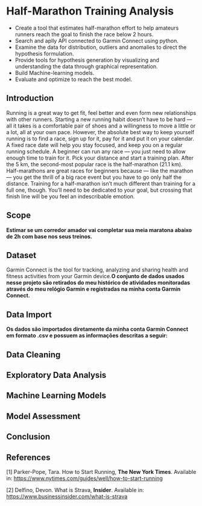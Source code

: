 # Half-Marathon Training Analysis
* Create a tool that estimates half-marathon effort to help amateurs runners reach the goal to finish the race below 2 hours.
* Search and aplly API connected to Garmin Connect using python.
* Examine the data for distribution, outliers and anomalies to direct the hypothesis formulation.
* Provide tools for hypothesis generation by visualizing and understanding the data through graphical representation.
* Build Machine-learning models.
* Evaluate and optimize to reach the best model. 

## Introduction
Running is a great way to get fit, feel better and even form new relationships with other runners. Starting a new running habit doesn’t have to be hard — all it takes is a comfortable pair of shoes and a willingness to move a little or a lot, all at your own pace. However, the absolute best way to keep yourself running is to find a race, sign up for it, pay for it and put it on your calendar. A fixed race date will help you stay focused, and keep you on a regular running schedule. A beginner can run any race — you just need to allow enough time to train for it. Pick your distance and start a training plan. After the 5 km, the second-most popular race is the half-marathon (21.1 km). Half-marathons are great races for beginners because — like the marathon — you get the thrill of a big race event but you have to go only half the distance. Training for a half-marathon isn’t much different than training for a full one, though. You’ll need to be dedicated to your goal, but crossing that finish line will be you feel an indescribable emotion.

## Scope
**Estimar se um corredor amador vai completar sua meia maratona abaixo de 2h com base nos seus treinos.**

## Dataset
Garmin Connect is the tool for tracking, analyzing and sharing health and fitness activities from your Garmin device.**O conjunto de dados usados nesse projeto são retirados do meu histórico de atividades monitoradas através do meu relógio Garmin e registradas na minha conta Garmin Connect.**

## Data Import
**Os dados são importados diretamente da minha conta Garmin Connect em formato .csv e possuem as informações descritas a seguir:**

## Data Cleaning

## Exploratory Data Analysis

## Machine Learning Models

## Model Assessment 

## Conclusion

## References
[1] Parker-Pope, Tara. How to Start Running, **The New York Times**. Available in: https://www.nytimes.com/guides/well/how-to-start-running

[2] Delfino, Devon. What is Strava, **Insider**. Available in: https://www.businessinsider.com/what-is-strava 
